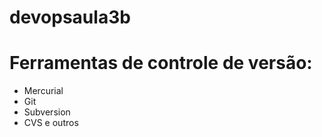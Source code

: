 # devopsaula3b
# Ferramentas de controle de versão:

* Mercurial
* Git
* Subversion
* CVS
 e outros
